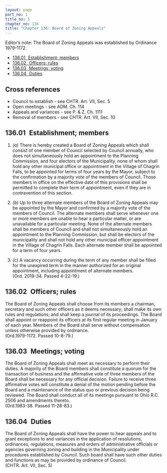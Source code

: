 ```yaml
---
layout: page
part_no: 1
title_no: 5
chapter_no: 136
title: "Chapter 136: Board of Zoning Appeals"
---
```


Editor’s note: The Board of Zoning Appeals was established by Ordinance
1979-1172.

* [136.01   Establishment; members](#13601-establishment-members)
* [136.02   Officers; rules](#13602-officers-rules)
* [136.03   Meetings; voting](#13603-meetings-voting)
* [136.04   Duties](#13604-duties)

## Cross references

* Council to establish - see CHTR. Art. VII, Sec. 5
* Open meetings - see ADM. Ch. 114
* Appeals and variances - see P. & Z. Ch. 1111
* Removal of members - see CHTR. Art. VII, Sec. 10

## 136.01   Establishment; members

1. _(a)_ There is hereby created a Board of Zoning Appeals which shall consist
of one member of Council selected by Council annually, who does not
simultaneously hold an appointment to the Planning Commission, and four electors
of the Municipality, none of whom shall hold any other municipal office or
appointment in the Village of Chagrin Falls, to be appointed for terms of four
years by the Mayor, subject to the confirmation by a majority vote of the
members of Council. Those members in office on the effective date of this
provisions shall be permitted to complete their term of appointment, even if
they are in contravention of this section.

2. _(b)_ Up to three alternate members of the Board of Zoning Appeals may be
appointed by the Mayor and confirmed by a majority vote of the members of
Council. The alternate members shall serve whenever one or more members are
unable to hear a particular matter, or are unavailable for a particular meeting.
None of the alternate members shall be members of Council and shall not
simultaneously hold an appointment to the Planning Commission, but shall be
electors of the municipality and shall not hold any other municipal officer
appointment in the Village of Chagrin Falls. Each alternate member shall be
appointed for a term of four years.

3. _(c)_ A vacancy occurring during the term of any member shall be filled for
the unexpired term in the manner authorized for an original appointment,
including appointment of alternate members.  
(Ord. 2019-34. Passed 4-22-19.)

## 136.02   Officers; rules

The Board of Zoning Appeals shall choose from its members a chairman, secretary
and such other officers as it deems necessary; shall make its own rules and
regulations; and shall keep a journal of its proceedings. The Board shall
appoint or reappoint its officers at its first regular meeting in January of
each year. Members of the Board shall serve without compensation unless
otherwise provided by ordinance.  
(Ord.1979-1172. Passed 10-8-79.)

## 136.03   Meetings; voting

The Board of Zoning Appeals shall meet as necessary to perform their duties. A
majority of the Board members shall constitute a quorum for the transaction of
business and the affirmative vote of three members of the Board shall be
necessary for any official decision. Failure to receive three affirmative votes
will constitute a denial of the motion pending before the Board and a
maintenance of the status quo or previous decision being reviewed. The Board
shall conduct all of its meetings pursuant to Ohio R.C. 2506 and amendments
thereto.  
(Ord.1983-38. Passed 11-28-83.)

## 136.04   Duties

The Board of Zoning Appeals shall have the power to hear appeals and to grant
exceptions to and variances in the application of resolutions, ordinances,
regulations, measures and orders of administrative officials or agencies
governing zoning and building in the Municipality under procedures established
by Council. Such board shall have such other duties and functions as may be
provided by ordinance of Council.  
(CHTR. Art. VII, Sec. 5)
